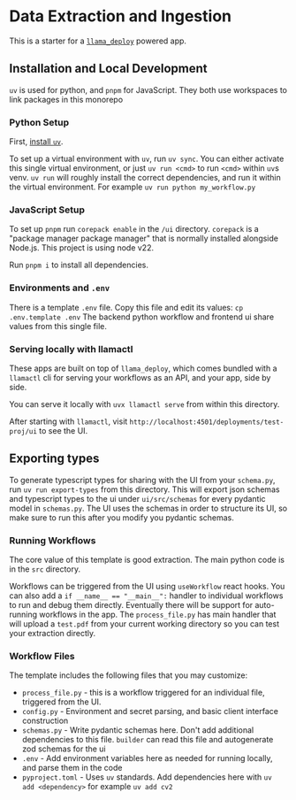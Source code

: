 # Data Extraction and Ingestion

This is a starter for a [`llama_deploy`](https://github.com/run-llama/llama_deploy) powered app.


## Installation and Local Development

`uv` is used for python, and `pnpm` for JavaScript. They both use workspaces to link packages in this monorepo

### Python Setup

First, [install `uv`](https://docs.astral.sh/uv/getting-started/installation/).

To set up a virtual environment with `uv`, run `uv sync`. You can either activate this single virtual environment, or just `uv run <cmd>` to run `<cmd>` within `uv`s venv.
`uv run` will roughly install the correct dependencies, and run it within the virtual environment. For example `uv run python my_workflow.py`

### JavaScript Setup

To set up `pnpm` run `corepack enable` in the `/ui` directory. `corepack` is a "package manager package manager" that is normally installed alongside Node.js. This project is using node v22.

Run `pnpm i` to install all dependencies.

### Environments and `.env`

There is a template `.env` file. Copy this file and edit its values: `cp .env.template .env` 
The backend python workflow and frontend ui share values from this single file.

### Serving locally with llamactl

These apps are built on top of `llama_deploy`, which comes bundled with a `llamactl` cli for serving your workflows as an API, and your app, side by side.

You can serve it locally with `uvx llamactl serve` from within this directory.

After starting with `llamactl`, visit `http://localhost:4501/deployments/test-proj/ui` to see the UI.

## Exporting types

To generate typescript types for sharing with the UI from your `schema.py`, run `uv run export-types` from this directory. This will export json schemas and typescript
types to the ui under `ui/src/schemas` for every pydantic model in `schemas.py`. The UI uses the schemas in order to structure its UI, so make sure to run this after
you modify you pydantic schemas.

### Running Workflows

The core value of this template is good extraction. The main python code is in the `src` directory.

Workflows can be triggered from the UI using `useWorkflow` react hooks. You can also add a `if __name__ == "__main__":` handler to individual 
workflows to run and debug them directly. Eventually there will be support for auto-running workflows in the app.  The `process_file.py` has main
handler that will upload a `test.pdf` from your current working directory so you can test your extraction directly.

### Workflow Files

The template includes the following files that you may customize:

- `process_file.py` - this is a workflow triggered for an individual file, triggered from the UI.
- `config.py` - Environment and secret parsing, and basic client interface construction
- `schemas.py` - Write pydantic schemas here. Don't add additional dependencies to this file. `builder` can read this file and autogenerate zod schemas for the ui
- `.env` - Add environment variables here as needed for running locally, and parse them in the code
- `pyproject.toml` - Uses `uv` standards. Add dependencies here with `uv add <dependency>` for example `uv add cv2`
